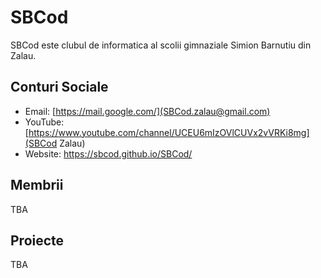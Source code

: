 # SBCod
SBCod este clubul de informatica al scolii gimnaziale Simion Barnutiu din Zalau.

## Conturi Sociale
- Email: [https://mail.google.com/](SBCod.zalau@gmail.com)
- YouTube: [https://www.youtube.com/channel/UCEU6mIzOVlCUVx2vVRKi8mg](SBCod Zalau)
- Website: https://sbcod.github.io/SBCod/

## Membrii
TBA

## Proiecte
TBA

